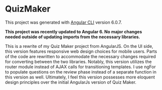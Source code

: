 # QuizMaker

This project was generated with [Angular CLI](https://github.com/angular/angular-cli) version 6.0.7.

**This project was recently updated to Angular 6.  No major changes needed outside of updating imports from the necessary libraries.**

This is a rewrite of my Quiz Maker project from AngularJS.  On the UI side, this version features responsive web design choices for mobile users.  Parts of the code are rewritten to accommodate the necessary changes required for converting between the two libraries.  Notably, this version utilizes the router module instead of AJAX calls for transitioning templates.  I use ngFor to populate questions on the review phase instead of a separate function in this version as well.  Ultimately, I feel this version possesses more eloquent design principles over the initial AngularJs version of Quiz Maker.
